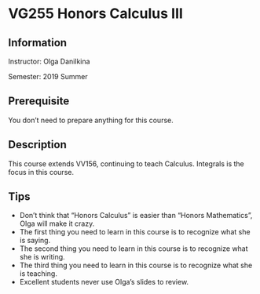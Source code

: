 # VG255 Honors Calculus III

## Information

Instructor: Olga Danilkina

Semester: 2019 Summer

## Prerequisite

You don’t need to prepare anything for this course.

## Description

This course extends VV156, continuing to teach Calculus. Integrals is the focus in this course. 

## Tips

- Don’t think that “Honors Calculus” is easier than “Honors Mathematics”, Olga will make it crazy.
- The first thing you need to learn in this course is to recognize what she is saying.
- The second thing you need to learn in this course is to recognize what she is writing.
- The third thing you need to learn in this course is to recognize what she is teaching.
- Excellent students never use Olga’s slides to review.
